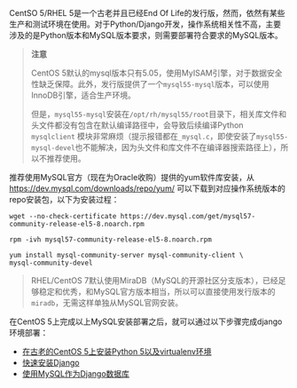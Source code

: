 CentSO 5/RHEL 5是一个古老并且已经End Of Life的发行版，然而，依然有某些生产和测试环境在使用。对于Python/Django开发，操作系统相关性不高，主要涉及的是Python版本和MySQL版本要求，则需要部署符合要求的MySQL版本。

> **注意**
>
> CentOS 5默认的mysql版本只有5.05，使用MyISAM引擎，对于数据安全性缺乏保障。此外，发行版提供了一个`mysql55-mysql`版本，可以使用InnoDB引擎，适合生产环境。
>
> 但是，`mysql55-mysql`安装在`/opt/rh/mysql55/root`目录下，相关库文件和头文件都没有包含在默认编译路径中，会导致后续编译Python `mysqlclient` 模块非常麻烦（提示报错都在`_mysql.c`，即使安装了`mysql55-mysql-devel`也不能解决，因为头文件和库文件不在编译器搜索路径上），所以不推荐使用。

推荐使用MySQL官方（现在为Oracle收购）提供的yum软件库安装，从 https://dev.mysql.com/downloads/repo/yum/ 可以下载到对应操作系统版本的repo安装包，以下为安装过程：

```
wget --no-check-certificate https://dev.mysql.com/get/mysql57-community-release-el5-8.noarch.rpm

rpm -ivh mysql57-community-release-el5-8.noarch.rpm

yum install mysql-community-server mysql-community-client \
mysql-community-devel
```

> RHEL/CentOS 7默认使用MiraDB（MySQL的开源社区分支版本），已经足够稳定和优秀，和MySQL官方版本相当，所以可以直接使用发行版本的`miradb`，无需这样单独从MySQL官网安装。

在CentOS 5上完成以上MySQL安装部署之后，就可以通过以下步骤完成django环境部署：

* [在古老的CentOS 5上安装Python 5以及virtualenv环境](../../../develop/python/startup/install_python_2.7_and_virtualenv_in_centos_5)
* [快速安装Django](../../../develop/python/django/startup/quick_install_django)
* [使用MySQL作为Django数据库](../../../develop/python/django/startup/use_mysql_with_django)